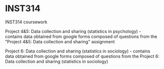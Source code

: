# INST314
INST314 coursework

Project 4&5: Data collection and sharing (statistics in psychology) - contains data obtained from google forms composed of questions from the "Project 4&5: Data collection and sharing" assignment


Project 6: Data collection and sharing (statistics in sociology) - contains data obtained from google forms composed of questions from the Project 6: Data collection and sharing (statistics in sociology)
